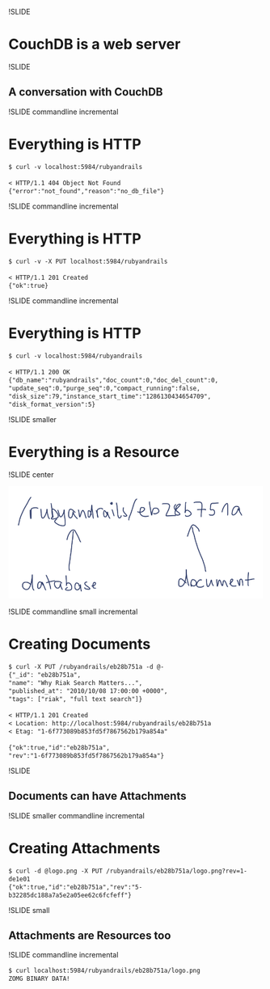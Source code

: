 !SLIDE

# CouchDB is a web server #

!SLIDE

## A conversation with CouchDB ##

!SLIDE commandline incremental 

# Everything is HTTP #

    $ curl -v localhost:5984/rubyandrails

    < HTTP/1.1 404 Object Not Found
    {"error":"not_found","reason":"no_db_file"}

!SLIDE commandline incremental

# Everything is HTTP #

    $ curl -v -X PUT localhost:5984/rubyandrails

    < HTTP/1.1 201 Created
    {"ok":true}

!SLIDE commandline incremental

# Everything is HTTP #

    $ curl -v localhost:5984/rubyandrails

    < HTTP/1.1 200 OK
    {"db_name":"rubyandrails","doc_count":0,"doc_del_count":0,
    "update_seq":0,"purge_seq":0,"compact_running":false,
    "disk_size":79,"instance_start_time":"1286130434654709",
    "disk_format_version":5}

!SLIDE smaller

# Everything is a Resource #

!SLIDE center

![Document URI](document_uri.png)

!SLIDE commandline small incremental

# Creating Documents #

    $ curl -X PUT /rubyandrails/eb28b751a -d @-
    {"_id": "eb28b751a",
    "name": "Why Riak Search Matters...",
    "published_at": "2010/10/08 17:00:00 +0000",
    "tags": ["riak", "full text search"]}

    < HTTP/1.1 201 Created
    < Location: http://localhost:5984/rubyandrails/eb28b751a
    < Etag: "1-6f773089b853fd5f7867562b179a854a"

    {"ok":true,"id":"eb28b751a",
    "rev":"1-6f773089b853fd5f7867562b179a854a"}
    
!SLIDE

## Documents can have Attachments ##

!SLIDE smaller commandline incremental

# Creating Attachments #

    $ curl -d @logo.png -X PUT /rubyandrails/eb28b751a/logo.png?rev=1-de1e01
    {"ok":true,"id":"eb28b751a","rev":"5-b32285dc188a7a5e2a05ee62c6fcfeff"}

!SLIDE small

## Attachments are Resources too ##

!SLIDE commandline incremental

    $ curl localhost:5984/rubyandrails/eb28b751a/logo.png
    ZOMG BINARY DATA!
